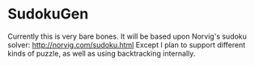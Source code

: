 SudokuGen
=========

Currently this is very bare bones. It will be based upon Norvig's sudoku solver: http://norvig.com/sudoku.html Except I plan to support different kinds of puzzle, as well as using backtracking internally.
